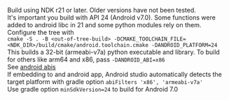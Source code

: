 Build using NDK r21 or later. Older versions have not been tested.   
It's important you build with API 24 (Android v7.0). Some functions were added to android libc in 21 and some python modules rely on them.   
Configure the tree with   
`cmake -S . -B <out-of-tree-build> -DCMAKE_TOOLCHAIN_FILE=<NDK_DIR>/build/cmake/android.toolchain.cmake -DANDROID_PLATFORM=24`   
This builds a 32-bit (armeabi-v7a) python executable and library. To build for others like arm64 and x86, pass `-DANDROID_ABI=x86`  
See [android abis](https://developer.android.com/ndk/guides/cmake#android_abi)  
If embedding to and android app, Android studio automatically detects the target platform with gradle option `abiFilters 'x86', 'armeabi-v7a'`  
Use gradle option `minSdkVersion=24` to build for Android 7.0
